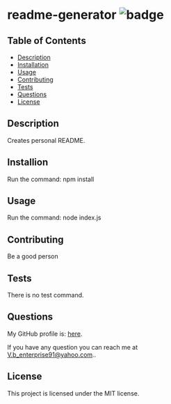 # readme-generator ![badge](https://img.shields.io/badge/LICENSE-MIT-red)

## Table of Contents
- [Description](#description)
- [Installation](#installion)
- [Usage](#usage)
- [Contributing](#contributing)
- [Tests](#tests)
- [Questions](#questions)
- [License](#license)

## Description

Creates personal README.

## Installion

Run the command: npm install

## Usage

Run the command: node index.js

## Contributing

Be a good person

## Tests

There is no test command.
 
## Questions

My GitHub profile is: [here](https://github.com/MarcV623).

If you have any question you can reach me at V.b_enterprise91@yahoo.com..

## License

This project is licensed under the MIT license.

